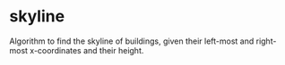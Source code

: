# skyline

Algorithm to find the skyline of buildings, given their left-most and right-most x-coordinates and their height. 
